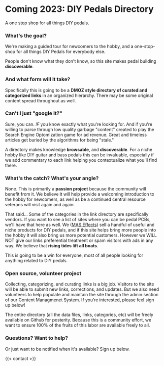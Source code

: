 # Coming 2023: DIY Pedals Directory

<span class="valueprop">A one stop shop for all things DIY pedals.</span>

### What's the goal?

We're making a guided tour for newcomers to the hobby, and a one-stop-shop for all things DIY Pedals for everybody else.

People don't know what they don't know, so this site makes pedal building **discoverable**.



### And what form will it take?

Specifically this is going to be a **DMOZ style directory of curated and categorized links** in an organized hierarchy. There may be some original content spread throughout as well.



### Can't I just "google it?"

Sure, you can.
*IF* you know exactly what you're looking for. And if you're willing to parse through low quality garbage "content" created to play the Search Engine Optomization game for ad revenue. Great and timeless articles get buried by the algorithms for being "stale."

 

A directory makes knowledge **browsable**, and **discoverable**. For a niche hobby like DIY guitar and bass pedals this can be invaluable, especially if we add commentary to each link helping you contextualize what you'll find there.



### What's the catch? What's your angle? <insert skepticism here>

None. This is primarily a **passion project** because the community will benefit from it. We believe it will help provide a welcoming introduction to the hobby for newcomers, as well as be a continued central resource veterans will visit again and again.



That said... Some of the categories in the link directory are specifically vendors. If you want to see a list of sites where you can be pedal PCBs, we'll have that here as well. We ([MAS Effects](https://mas-effects.com)) sell a handful of useful and niche products for DIY pedals, and if this site helps bring more people into the hobby it will also bring us more potential customers. However we WILL NOT give our links preferential treatment or spam visitors with ads in any way. We believe that **rising tides lift all boats**.



This is going to be a win for everyone, most of all people looking for anything related to DIY pedals.



### Open source, volunteer project

Collecting, categorizing, and curating links is a big job. Visitors to the site will be able to submit new links, corrections, and updates. But we also need volunteers to help populate and maintain the site through the admin section of our Content Managmenet System. If you're interested, please feel sign up below!



The entire directory (all the data files, links, categories, etc) will be freely available on Github for posterity. Because this is a community effort, we want to ensure 100% of the fruits of this labor are available freely to all.



### Questions? Want to help?

Or just want to be notified when it's available? Sign up below.


{{< contact >}}
